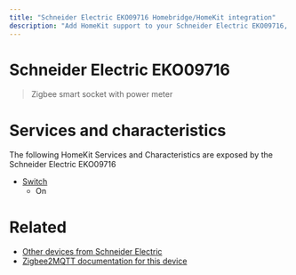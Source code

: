 ```yaml
---
title: "Schneider Electric EKO09716 Homebridge/HomeKit integration"
description: "Add HomeKit support to your Schneider Electric EKO09716, using Homebridge, Zigbee2MQTT and homebridge-z2m."
---
```

<!---
This file has been GENERATED using src/docgen/docgen.ts
DO NOT EDIT THIS FILE MANUALLY!
-->
# Schneider Electric EKO09716
> Zigbee smart socket with power meter


# Services and characteristics
The following HomeKit Services and Characteristics are exposed by
the Schneider Electric EKO09716

* [Switch](../../switch.md)
  * On


# Related
* [Other devices from Schneider Electric](../index.md#schneider_electric)
* [Zigbee2MQTT documentation for this device](https://www.zigbee2mqtt.io/devices/EKO09716.html)